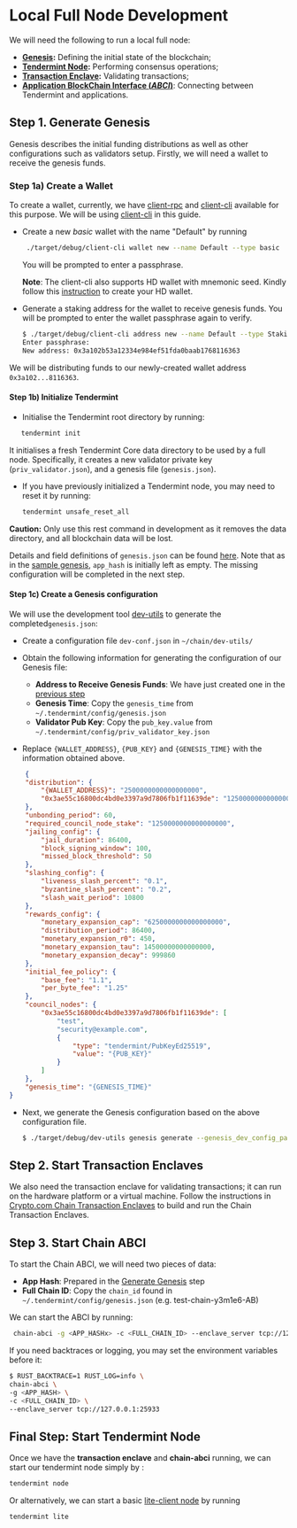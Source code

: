 
# Local Full Node Development

We will need the following to run a local full node:

- **[Genesis](https://crypto-com.github.io/getting-started/genesis.html#tendermint-extra-information):** Defining the initial state of the blockchain;
- **[Tendermint Node](https://crypto-com.github.io/getting-started/consensus.html#client-interacting-with-the-blockchain):** Performing consensus operations;
- **[Transaction Enclave](https://crypto-com.github.io/getting-started/enclave-architecture.html#transaction-validation):** Validating transactions;
- **[Application BlockChain Interface (_ABCI_)](https://docs.tendermint.com/master/spec/abci/)**: Connecting between Tendermint and applications.

## Step 1. Generate Genesis

Genesis describes the initial funding distributions as well as other configurations such as validators setup.
Firstly, we will need a wallet to receive the genesis funds.

<a id="wallet" />

### Step 1a) Create a Wallet

To create a wallet, currently, we have [client-rpc](https://github.com/crypto-com/chain/client-rpc) and [client-cli](https://github.com/crypto-com/chain/client-cli) available for this purpose. We will be using [client-cli](https://github.com/crypto-com/chain/client-cli) in this guide.

- Create a new *basic* wallet with the name "Default" by running

  ```bash
   ./target/debug/client-cli wallet new --name Default --type basic
  ```

  You will be prompted to enter a passphrase.

  **Note**: The client-cli also supports HD wallet with mnemonic seed. Kindly follow this [instruction](../wallets/client-cli.md#wallet-management) to create your HD wallet.
  
- Generate a staking address for the wallet to receive genesis funds. You will be prompted to enter the wallet passphrase again to verify.  

  ```bash
  $ ./target/debug/client-cli address new --name Default --type Staking
  Enter passphrase:
  New address: 0x3a102b53a12334e984ef51fda0baab1768116363
  ```

We will be distributing funds to our newly-created wallet address ``0x3a102...8116363``.

#### Step 1b)   Initialize Tendermint

- Initialise the Tendermint root directory by running:

``` bash
   tendermint init
```

  It initialises a fresh Tendermint Core data directory to be used by a full node. Specifically,  it creates  a new validator private key (`priv_validator.json`), and a genesis file (`genesis.json`).

- If you have previously initialized a Tendermint node, you may need to reset it by running:

  ```bash
  tendermint unsafe_reset_all
  ```

**Caution:** Only use this rest command in development as it removes the data directory, and all blockchain data will be lost.

Details and field definitions of `genesis.json` can be found  [here](https://docs.tendermint.com/master/tendermint-core/using-tendermint.html#fields).  Note that as in the [sample genesis](https://docs.tendermint.com/master/tendermint-core/using-tendermint.html#sample-genesis-json), `app_hash` is initially left as empty. The missing configuration will be completed in the next step.

#### Step 1c) Create a Genesis configuration

We  will use  the development tool  [dev-utils](https://github.com/crypto-com/chain/dev-utils) to generate the completed`genesis.json`:

- Create a  configuration file `dev-conf.json` in  ``~/chain/dev-utils/``
- Obtain the following information for generating the configuration of our Genesis file:
  - **Address to Receive Genesis Funds**: We have just created one in the [previous step](#wallet)
  - **Genesis Time**: Copy the `genesis_time` from `~/.tendermint/config/genesis.json`
  - **Validator Pub Key**: Copy the `pub_key.value` from `~/.tendermint/config/priv_validator_key.json`

- Replace `{WALLET_ADDRESS}`, `{PUB_KEY}` and `{GENESIS_TIME}` with the information obtained above.

```json
	{
    "distribution": {
        "{WALLET_ADDRESS}": "2500000000000000000",
        "0x3ae55c16800dc4bd0e3397a9d7806fb1f11639de": "1250000000000000000"
    },
    "unbonding_period": 60,
    "required_council_node_stake": "1250000000000000000",
    "jailing_config": {
        "jail_duration": 86400,
        "block_signing_window": 100,
        "missed_block_threshold": 50
    },
    "slashing_config": {
        "liveness_slash_percent": "0.1",
        "byzantine_slash_percent": "0.2",
        "slash_wait_period": 10800
    },
    "rewards_config": {
        "monetary_expansion_cap": "6250000000000000000",
        "distribution_period": 86400,
        "monetary_expansion_r0": 450,
        "monetary_expansion_tau": 14500000000000000,
        "monetary_expansion_decay": 999860
    },
    "initial_fee_policy": {
        "base_fee": "1.1",
        "per_byte_fee": "1.25"
    },
    "council_nodes": {
        "0x3ae55c16800dc4bd0e3397a9d7806fb1f11639de": [
            "test",
            "security@example.com",
            {
                "type": "tendermint/PubKeyEd25519",
                "value": "{PUB_KEY}"
            }
        ]
    },
    "genesis_time": "{GENESIS_TIME}"
}
```
  
<a id="app-hash" />

- Next, we generate the Genesis configuration based on the above configuration file.

	```bash
	$ ./target/debug/dev-utils genesis generate --genesis_dev_config_path ./dev-utils/dev-conf.json -i
	```



## Step 2.  Start Transaction Enclaves

We also need the transaction enclave for validating transactions; it can run on the hardware platform or a virtual machine. Follow the instructions in [Crypto.com Chain Transaction Enclaves](https://github.com/crypto-com/chain-tx-enclave) to build and run the Chain Transaction Enclaves.

## Step 3. Start Chain ABCI

To start the Chain ABCI, we will need two pieces of data:

- **App Hash**: Prepared in the [Generate Genesis](#app-hash) step
- **Full Chain ID**: Copy the `chain_id` found in `~/.tendermint/config/genesis.json` (e.g. test-chain-y3m1e6-AB)

We can start the ABCI by running:

```bash
 chain-abci -g <APP_HASHx> -c <FULL_CHAIN_ID> --enclave_server tcp://127.0.0.1:25933
```

If you need backtraces or logging, you may set the environment variables before it:

```bash
$ RUST_BACKTRACE=1 RUST_LOG=info \
chain-abci \
-g <APP_HASH> \
-c <FULL_CHAIN_ID> \
--enclave_server tcp://127.0.0.1:25933
```

## Final Step: Start Tendermint Node

Once we have the **transaction enclave** and **chain-abci** running, we can start our tendermint node simply by : 

```bash
tendermint node
```

Or alternatively, we can start a basic [lite-client node](https://docs.tendermint.com/master/tendermint-core/light-client-protocol.html#light-client-protocol)
 by running

```bash
tendermint lite
```
